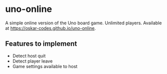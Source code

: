 # uno-online
A simple online version of the Uno board game. Unlimited players. Available at https://oskar-codes.github.io/uno-online.

## Features to implement
- Detect host quit
- Detect player leave
- Game settings available to host